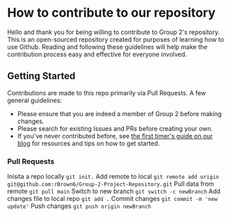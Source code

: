 # How to contribute to our repository

Hello and thank you for being willing to contribute to Group 2's repository. This is an open-sourced repository created for purposes of learning how to use Github. Reading and following these guidelines will help make the contribution process easy and effective for everyone involved.

## Getting Started

Contributions are made to this repo primarily via Pull Requests. A few general guidelines:

- Please ensure that you are indeed a member of Group 2 before making changes.
- Please search for existing Issues and PRs before creating your own.
- If you've never contributed before, see [the first timer's guide on our blog](https://auth0.com/blog/a-first-timers-guide-to-an-open-source-project/) for resources and tips on how to get started.

### Pull Requests

Inisita a repo locally
`git init.`
Add remote to local
`git remote add origin git@github.com:rBrown6/Group-2-Project-Repository.git`
Pull data from remote
`git pull main`
Switch to new branch
`git switch -c newBranch`
Add changes file to local repo
`git add .`
Commit changes
`git commit -m 'new update'`
Push changes
`git push origin newBranch`
